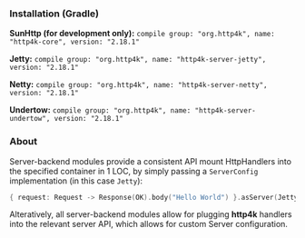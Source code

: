 ### Installation (Gradle)
**SunHttp (for development only):** ```compile group: "org.http4k", name: "http4k-core", version: "2.18.1"```

**Jetty:** ```compile group: "org.http4k", name: "http4k-server-jetty", version: "2.18.1"```

**Netty:** ```compile group: "org.http4k", name: "http4k-server-netty", version: "2.18.1"```

**Undertow:** ```compile group: "org.http4k", name: "http4k-server-undertow", version: "2.18.1"```

### About
Server-backend modules provide a consistent API mount HttpHandlers into the specified container in 1 LOC, by simply passing a `ServerConfig` implementation (in this case `Jetty`):

```kotlin
{ request: Request -> Response(OK).body("Hello World") }.asServer(Jetty(8000)).start().block()
```
Alteratively, all server-backend modules allow for plugging **http4k** handlers into the relevant server API, which allows for custom Server configuration.
